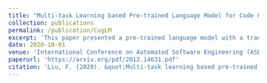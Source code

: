 ```yaml
---
title: "Multi-task Learning based Pre-trained Language Model for Code Completion"
collection: publications
permalink: /publication/CugLM
excerpt: 'This paper presented a pre-trained language model with a transformer-based architecture for code understanding and generation. And also utilize static type information of the identifiers to help the model understand programs better.'
date: 2020-10-01
venue: 'International Conference on Automated Software Engineering (ASE)'
paperurl: 'https://arxiv.org/pdf/2012.14631.pdf'
citation: 'Liu, F. (2020). &quot;Multi-task learning based pre-trained language model for code completion.&quot; <i>International Conference on Automated Software Engineering. 2020</i>.'
---
```


